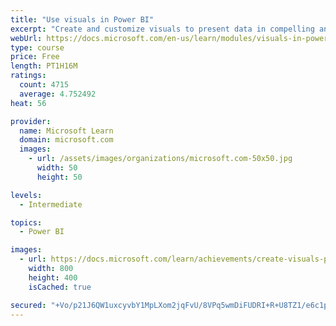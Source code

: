 ```yaml
---
title: "Use visuals in Power BI"
excerpt: "Create and customize visuals to present data in compelling and insightful ways."
webUrl: https://docs.microsoft.com/en-us/learn/modules/visuals-in-power-bi/
type: course
price: Free
length: PT1H16M
ratings:
  count: 4715
  average: 4.752492
heat: 56

provider:
  name: Microsoft Learn
  domain: microsoft.com
  images:
    - url: /assets/images/organizations/microsoft.com-50x50.jpg
      width: 50
      height: 50

levels:
  - Intermediate

topics:
  - Power BI

images:
  - url: https://docs.microsoft.com/learn/achievements/create-visuals-power-bi-desktop-social.png
    width: 800
    height: 400
    isCached: true

secured: "+Vo/p21J6QW1uxcyvbY1MpLXom2jqFvU/8VPq5wmDiFUDRI+R+U8TZ1/e6c1pktIu2mvujh9aDbQRRqe0+5Bbn+zDImJRlbqjdNzfUsswZgns5qEeusqR/NaK8HONqjj0rR2j6/xCqzi3DDGzzxlaN1GkyGDKRQd4e/XW1/I5t6TQnT7Dy8F0ImgS+58sPH0lnHgkty+ez5175UBHqKSsZDk82RPwPEOVz+zYtQXQC0YsgWihidK6c2K1l5oEjlXNWDW7D7Ry3okM1Z7RqhszFyEsL7+Aybb+VM5eemqxAoyRKNZOdoMByd1+u/5UKEfMo2bvFPYHjqZ3QFuoRmsPrmeKpIhZ2QDcZlOWDVtaWnM/MY73fZcGekl75d2nx9mr9j6y///kWstlnS8DW7uqyruYxRrkdqjoZFP952/JZo=;a9luvLV4ND4+FVjO014hgQ=="
---
```



